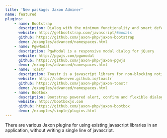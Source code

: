 ```yaml
---
title: 'New package: Jaxon Adminer'
name: featured
plugins:
    - name: Bootstrap
      description: Dialog with the minimum functionality and smart defaults
      website: http://getbootstrap.com/javascript/#modals
      github: https://github.com/jaxon-php/jaxon-bootstrap
      demo: /examples/advanced/namespaces.html
    - name: PgwModal
      description: PgwModal is a responsive modal dialog for jQuery
      website: http://pgwjs.com/pgwmodal
      github: https://github.com/jaxon-php/jaxon-pgwjs
      demo: /examples/advanced/namespaces.html
    - name: Toastr
      description: Toastr is a javascript library for non-blocking notifications
      website: http://codeseven.github.io/toastr
      github: https://github.com/jaxon-php/jaxon-toastr
      demo: /examples/advanced/namespaces.html
    - name: Bootbox
      description: Bootstrap powered alert, confirm and flexible dialog boxes
      website: http://bootboxjs.com
      github: https://github.com/jaxon-php/jaxon-bootbox
      demo: /examples/simple/plugins.html
---
```


There are various Jaxon plugins for using existing javascript libraries in an application, without writing a single line of javascript.
